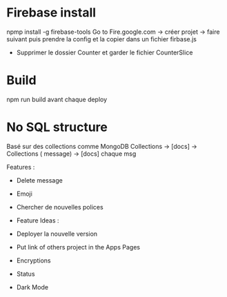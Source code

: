 # Firebase install

npmp install -g firebase-tools
Go to Fire.google.com -> créer projet -> faire suivant puis prendre la config et la copier dans un fichier firbase.js

- Supprimer le dossier Counter et garder le fichier CounterSlice

# Build

npm run build avant chaque deploy

# No SQL structure

Basé sur des collections comme MongoDB
Collections -> [docs] -> Collections ( message) -> [docs] chaque msg

Features :

- Delete message
- Emoji
- Chercher de nouvelles polices

- Feature Ideas :

- Deployer la nouvelle version
- Put link of others project in the Apps Pages
- Encryptions
- Status
- Dark Mode
